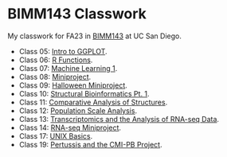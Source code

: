 # BIMM143 Classwork

My classwork for FA23 in [BIMM143](https://bioboot.github.io/bimm143_F23/) at UC San Diego.

- Class 05: [Intro to GGPLOT](https://github.com/chrisbrockie/bimm143_github/blob/main/class%2005/class05.md).
- Class 06: [R Functions](https://github.com/chrisbrockie/bimm143_github/blob/main/class%2006/class06.md).
- Class 07: [Machine Learning 1](https://github.com/chrisbrockie/bimm143_github/blob/main/class%2007/class07.md).
- Class 08: [Miniproject](https://github.com/chrisbrockie/bimm143_github/blob/main/class%2008/class08.md).
- Class 09: [Halloween Miniproject](https://github.com/chrisbrockie/bimm143_github/blob/main/class%2009/class09.md).
- Class 10: [Structural Bioinformatics Pt. 1](https://github.com/chrisbrockie/bimm143_github/blob/main/class%2010/class10.md).
- Class 11: [Comparative Analysis of Structures](https://github.com/chrisbrockie/bimm143_github/blob/main/class%2011/class10b.md).
- Class 12: [Population Scale Analysis](https://github.com/chrisbrockie/bimm143_github/blob/main/class%2012/class12hw.md).
- Class 13: [Transcriptomics and the Analysis of RNA-seq Data](https://github.com/chrisbrockie/bimm143_github/blob/main/class%2013/class13.md).
- Class 14: [RNA-seq Miniproject](https://github.com/chrisbrockie/bimm143_github/blob/main/class%2014/class14.md).
- Class 17: [UNIX Basics](https://github.com/chrisbrockie/bimm143_github/blob/main/class%2017/class17hw.md).
- Class 19: [Pertussis and the CMI-PB Project](https://github.com/chrisbrockie/bimm143_github/blob/main/class%2019/class19.md).
